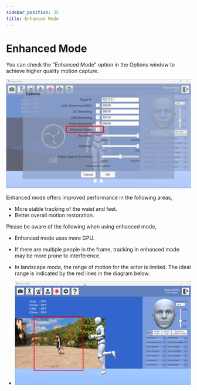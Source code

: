 ```yaml
---
sidebar_position: 35
title: Enhanced Mode
---
```


# Enhanced Mode

You can check the "Enhanced Mode" option in the Options window to achieve higher quality motion capture.

![](../img/2024_05_05_21_07_18-Dollars_MONO.png)

Enhanced mode offers improved performance in the following areas,

- More stable tracking of the waist and feet.
- Better overall motion restoration.

Please be aware of the following when using enhanced mode,

- Enhanced mode uses more GPU.
- If there are multiple people in the frame, tracking in enhanced mode may be more prone to interference.
- In landscape mode, the range of motion for the actor is limited. The ideal range is indicated by the red lines in the diagram below.

- ![](../img/2024_05_05_20_59_11-Dollars_MONO.png)
